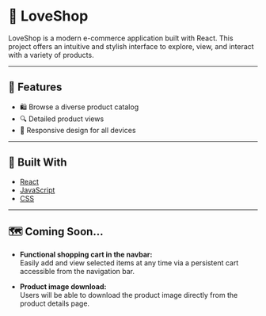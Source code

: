 # 💖 LoveShop

LoveShop is a modern e-commerce application built with React. This project offers an intuitive and stylish interface to explore, view, and interact with a variety of products.

---

## 🚀 Features

- 🛍️ Browse a diverse product catalog
- 🔍 Detailed product views
- 📱 Responsive design for all devices

---

## 🧰 Built With

- [React](https://reactjs.org/)
- [JavaScript](https://developer.mozilla.org/en-US/docs/Web/JavaScript)
- [CSS](https://developer.mozilla.org/en-US/docs/Web/CSS)

---

## 🗺️ Coming Soon...

- **Functional shopping cart in the navbar:**  
  Easily add and view selected items at any time via a persistent cart accessible from the navigation bar.

- **Product image download:**  
  Users will be able to download the product image directly from the product details page.
